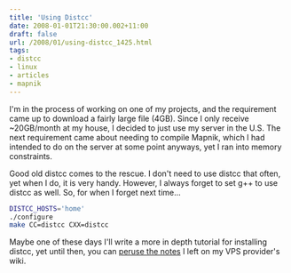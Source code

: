 ```yaml
---
title: 'Using Distcc'
date: 2008-01-01T21:30:00.002+11:00
draft: false
url: /2008/01/using-distcc_1425.html
tags: 
- distcc
- linux
- articles
- mapnik
---
```


I'm in the process of working on one of my projects, and the requirement came up to download a fairly large file (4GB). Since I only receive ~20GB/month at my house, I decided to just use my server in the U.S. The next requirement came about needing to compile Mapnik, which I had intended to do on the server at some point anyways, yet I ran into memory constraints.

Good old distcc comes to the rescue. I don't need to use distcc that often, yet when I do, it is very handy. However, I always forget to set g++ to use distcc as well. So, for when I forget next time...

```bash
DISTCC_HOSTS='home'
./configure
make CC=distcc CXX=distcc
```  
  

Maybe one of these days I'll write a more in depth tutorial for installing distcc, yet until then, you can [peruse the notes](http://wiki.vpslink.com/index.php?title=HOWTO:_Install/Configure_Distcc) I left on my VPS provider's wiki.